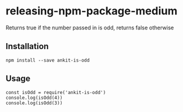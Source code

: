 # releasing-npm-package-medium

Returns true if the number passed in is odd, returns false otherwise

## Installation

`npm install --save ankit-is-odd`

## Usage

```
const isOdd = require('ankit-is-odd')
console.log(isOdd(4))
console.log(isOdd(3))
```
